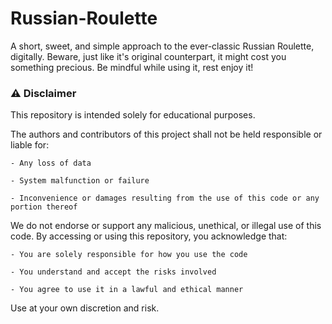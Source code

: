 # Russian-Roulette
A short, sweet, and simple approach to the ever-classic Russian Roulette, digitally. Beware, just like it's original counterpart, it might cost you something precious. Be mindful while using it, rest enjoy it!


### ⚠️ Disclaimer

This repository is intended solely for educational purposes.

The authors and contributors of this project shall not be held responsible or liable for:

    - Any loss of data

    - System malfunction or failure

    - Inconvenience or damages resulting from the use of this code or any portion thereof

We do not endorse or support any malicious, unethical, or illegal use of this code. By accessing or using this repository, you acknowledge that:

    - You are solely responsible for how you use the code

    - You understand and accept the risks involved

    - You agree to use it in a lawful and ethical manner

Use at your own discretion and risk.

